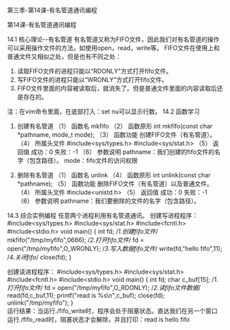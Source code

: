 第三季-第14课-有名管道通讯编程 

第14课-有名管道通讯编程
 
14.1 核心理论--有名管道
有名管道又称为FIFO文件，因此我们对有名管道的操作可以采用操作文件的方法，如使用open，read，write等。
FIFO文件在使用上和普通文件又相似之处，但是也有不同之处：
1. 读取FIFO文件的进程只能以“RDONLY”方式打开fifo文件。
2. 写FIFO文件的进程只能以“WRONLY”方式打开fifo文件。
3. FIFO文件里面的内容被读取后，就消失了。但是普通文件里面的内容读取后还是存在的。
 
 
注：在vim命令里面，在底部打入：set nu可以显示行数。
14.2 函数学习
1. 创建有名管道
（1） 函数名
mkfifo
（2） 函数原形
int mkfifo(const char *pathname, mode_t mode);
（3） 函数功能
创建FIFO文件（有名管道）。
（4） 所属头文件
#include<sys/types.h>
#include<sys/stat.h>
（5） 返回值
成功：0
失败：-1
（6） 参数说明
pathname：我们创建的fifo文件的名字（包含路径）。
mode：fifo文件的访问权限
 
 
2. 删除有名管道
（1） 函数名
unlink
（4） 函数原形
int unlink(const char *pathname);
（5） 函数功能
删除FIFO文件（有名管道）以及普通文件。
（4） 所属头文件
#include<unistd.h>
（5） 返回值
成功：0
失败：-1
（6） 参数说明
pathname：我们要删除的文件的名字（包含路径）。
 
14.3 综合实例编程
任意两个进程利用有名管道通讯。
创建写进程程序：
#include<sys/types.h>
#include<sys/stat.h>
#include<fcntl.h>
#include<stdio.h>
void main()
{
int fd;
/*1.创建fifo文件*/
mkfifo("/tmp/myfifo",0666);
/*2.打开fifo文件*/
fd = open("/tmp/myfifo",O_WRONLY);
/*3.写入数据fifo文件*/
write(fd,"hello fifo",11);
/*4.关闭fifo*/
close(fd);
}
 
创建读进程程序：
#include<sys/types.h>
#include<sys/stat.h>
#include<fcntl.h>
#include<stdio.h>
void main()
{
int fd;
char c_buf[15];
/*1.打开fifo文件*/
fd = open("/tmp/myfifo",O_RDONLY);
/*2.读fifo文件数据*/
read(fd,c_buf,11);
printf("read is %s\n",c_buf);
close(fd);
unlink("/tmp/myfifo");
}                                                                            
 运行结果：当运行./fifo_write时，程序会处于阻塞状态。直达我们在另一个窗口运行./fifo_read时，阻塞状态才会解除，并且打印：read is hello fifo 